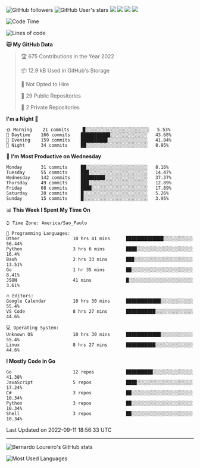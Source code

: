 ![GitHub followers](https://img.shields.io/github/followers/bernardolm?style=for-the-badge&label=GitHub%20followers) ![GitHub User's stars](https://img.shields.io/github/stars/bernardolm?style=for-the-badge&label=GitHub%20User's%20stars) [![](https://img.shields.io/static/v1?logo=linkedin&label=LinkedIn&message=bernardolm&color=0A66C2&style=for-the-badge)](https://www.linkedin.com/in/bernardolm) [![](https://img.shields.io/static/v1?logo=lastdotfm&label=last.fm&message=bernardolm&color=D51007&style=for-the-badge)](https://www.last.fm/user/bernardolm) [![](https://img.shields.io/static/v1?logo=spotify&label=spotify&message=bernardolou&color=1ED760&style=for-the-badge)](https://open.spotify.com/user/bernardolou) [![](https://img.shields.io/static/v1?logo=awesomelists&label=My%20awesome%20stars&message=⭐⭐⭐&color=FC60A8&style=for-the-badge)](https://github.com/bernardolm/awesome-stars)

<!--START_SECTION:waka-->
![Code Time](http://img.shields.io/badge/Code%20Time-1%2C687%20hrs%2050%20mins-blue)

![Lines of code](https://img.shields.io/badge/From%20Hello%20World%20I%27ve%20Written--16%20Thousand%20lines%20of%20code-blue)

**🐱 My GitHub Data** 

> 🏆 675 Contributions in the Year 2022
 > 
> 📦 12.9 kB Used in GitHub's Storage 
 > 
> 🚫 Not Opted to Hire
 > 
> 📜 29 Public Repositories 
 > 
> 🔑 2 Private Repositories  
 > 
**I'm a Night 🦉** 

```text
🌞 Morning    21 commits     █░░░░░░░░░░░░░░░░░░░░░░░░   5.53% 
🌆 Daytime    166 commits    ███████████░░░░░░░░░░░░░░   43.68% 
🌃 Evening    159 commits    ██████████░░░░░░░░░░░░░░░   41.84% 
🌙 Night      34 commits     ██░░░░░░░░░░░░░░░░░░░░░░░   8.95%

```
📅 **I'm Most Productive on Wednesday** 

```text
Monday       31 commits     ██░░░░░░░░░░░░░░░░░░░░░░░   8.16% 
Tuesday      55 commits     ███░░░░░░░░░░░░░░░░░░░░░░   14.47% 
Wednesday    142 commits    █████████░░░░░░░░░░░░░░░░   37.37% 
Thursday     49 commits     ███░░░░░░░░░░░░░░░░░░░░░░   12.89% 
Friday       68 commits     ████░░░░░░░░░░░░░░░░░░░░░   17.89% 
Saturday     20 commits     █░░░░░░░░░░░░░░░░░░░░░░░░   5.26% 
Sunday       15 commits     █░░░░░░░░░░░░░░░░░░░░░░░░   3.95%

```


📊 **This Week I Spent My Time On** 

```text
⌚︎ Time Zone: America/Sao_Paulo

💬 Programming Languages: 
Other                    10 hrs 41 mins      ██████████████░░░░░░░░░░░   56.44% 
Python                   3 hrs 6 mins        ████░░░░░░░░░░░░░░░░░░░░░   16.4% 
Bash                     2 hrs 33 mins       ███░░░░░░░░░░░░░░░░░░░░░░   13.51% 
Go                       1 hr 35 mins        ██░░░░░░░░░░░░░░░░░░░░░░░   8.41% 
JSON                     41 mins             █░░░░░░░░░░░░░░░░░░░░░░░░   3.61%

🔥 Editors: 
Google Calendar          10 hrs 30 mins      █████████████░░░░░░░░░░░░   55.4% 
VS Code                  8 hrs 27 mins       ███████████░░░░░░░░░░░░░░   44.6%

💻 Operating System: 
Unknown OS               10 hrs 30 mins      █████████████░░░░░░░░░░░░   55.4% 
Linux                    8 hrs 27 mins       ███████████░░░░░░░░░░░░░░   44.6%

```

**I Mostly Code in Go** 

```text
Go                       12 repos            ██████████░░░░░░░░░░░░░░░   41.38% 
JavaScript               5 repos             ████░░░░░░░░░░░░░░░░░░░░░   17.24% 
C#                       3 repos             ██░░░░░░░░░░░░░░░░░░░░░░░   10.34% 
Python                   3 repos             ██░░░░░░░░░░░░░░░░░░░░░░░   10.34% 
Shell                    3 repos             ██░░░░░░░░░░░░░░░░░░░░░░░   10.34%

```



 Last Updated on 2022-09-11 18:56:33 UTC
<!--END_SECTION:waka-->

---

![Bernardo Loureiro's GitHub stats](https://github-readme-stats.vercel.app/api?username=bernardolm&count_private=true&show_icons=true&theme=nightowl&include_all_commits=true)

![Most Used Languages](https://github-readme-stats.vercel.app/api/top-langs/?username=bernardolm&theme=nightowl&langs_count=99)
